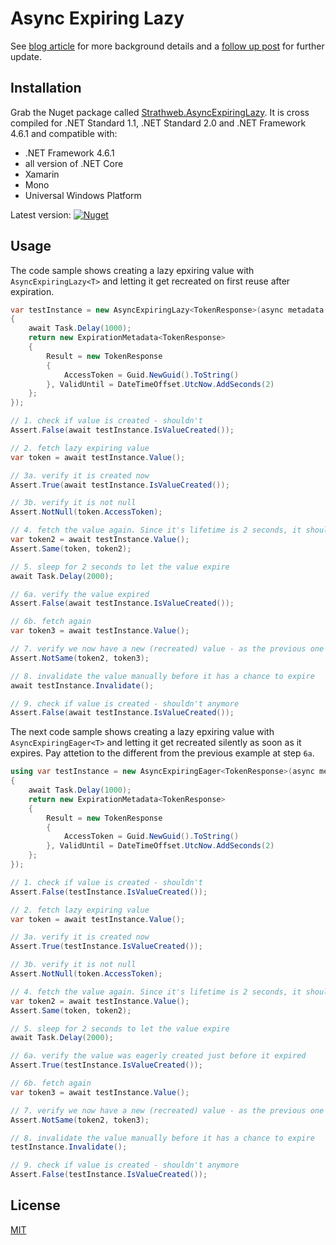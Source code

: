 # Async Expiring Lazy


See [blog article](https://www.strathweb.com/2016/11/lazy-async-initialization-for-expiring-objects/) for more background details and a [follow up post](https://www.strathweb.com/2021/07/eager-refresh-of-values-for-asyncexpiringlazy/) for further update.

## Installation

Grab the Nuget package called [Strathweb.AsyncExpiringLazy](https://www.nuget.org/packages/Strathweb.AsyncExpiringLazy/). It is cross compiled for .NET Standard 1.1, .NET Standard 2.0 and .NET Framework 4.6.1 and compatible with:

 - .NET Framework 4.6.1
 - all version of .NET Core
 - Xamarin
 - Mono
 - Universal Windows Platform
 
Latest version: [![Nuget](http://img.shields.io/nuget/v/Strathweb.AsyncExpiringLazy.svg?maxAge=10800)](https://www.nuget.org/packages/Strathweb.AsyncExpiringLazy/)

## Usage

The code sample shows creating a lazy epxiring value with `AsyncExpiringLazy<T>` and letting it get recreated on first reuse after expiration.

```csharp
var testInstance = new AsyncExpiringLazy<TokenResponse>(async metadata =>
{
    await Task.Delay(1000);
    return new ExpirationMetadata<TokenResponse>
    {
        Result = new TokenResponse
        {
            AccessToken = Guid.NewGuid().ToString()
        }, ValidUntil = DateTimeOffset.UtcNow.AddSeconds(2)
    };
});

// 1. check if value is created - shouldn't
Assert.False(await testInstance.IsValueCreated());

// 2. fetch lazy expiring value
var token = await testInstance.Value();

// 3a. verify it is created now
Assert.True(await testInstance.IsValueCreated());

// 3b. verify it is not null
Assert.NotNull(token.AccessToken);

// 4. fetch the value again. Since it's lifetime is 2 seconds, it should be still the same
var token2 = await testInstance.Value();
Assert.Same(token, token2);

// 5. sleep for 2 seconds to let the value expire
await Task.Delay(2000);

// 6a. verify the value expired
Assert.False(await testInstance.IsValueCreated());

// 6b. fetch again
var token3 = await testInstance.Value();

// 7. verify we now have a new (recreated) value - as the previous one expired
Assert.NotSame(token2, token3);

// 8. invalidate the value manually before it has a chance to expire
await testInstance.Invalidate();

// 9. check if value is created - shouldn't anymore
Assert.False(await testInstance.IsValueCreated());
```

The next code sample shows creating a lazy epxiring value with `AsyncExpiringEager<T>` and letting it get recreated silently as soon as it expires.
Pay attetion to the different from the previous example at step `6a`.

```csharp
using var testInstance = new AsyncExpiringEager<TokenResponse>(async metadata =>
{
    await Task.Delay(1000);
    return new ExpirationMetadata<TokenResponse>
    {
        Result = new TokenResponse
        {
            AccessToken = Guid.NewGuid().ToString()
        }, ValidUntil = DateTimeOffset.UtcNow.AddSeconds(2)
    };
});

// 1. check if value is created - shouldn't
Assert.False(testInstance.IsValueCreated());

// 2. fetch lazy expiring value
var token = await testInstance.Value();

// 3a. verify it is created now
Assert.True(testInstance.IsValueCreated());

// 3b. verify it is not null
Assert.NotNull(token.AccessToken);

// 4. fetch the value again. Since it's lifetime is 2 seconds, it should be still the same
var token2 = await testInstance.Value();
Assert.Same(token, token2);

// 5. sleep for 2 seconds to let the value expire
await Task.Delay(2000);

// 6a. verify the value was eagerly created just before it expired
Assert.True(testInstance.IsValueCreated());

// 6b. fetch again
var token3 = await testInstance.Value();

// 7. verify we now have a new (recreated) value - as the previous one expired
Assert.NotSame(token2, token3);

// 8. invalidate the value manually before it has a chance to expire
testInstance.Invalidate();

// 9. check if value is created - shouldn't anymore
Assert.False(testInstance.IsValueCreated());
```

## License

[MIT](https://github.com/filipw/async-expiring-lazy/blob/master/LICENSE)
